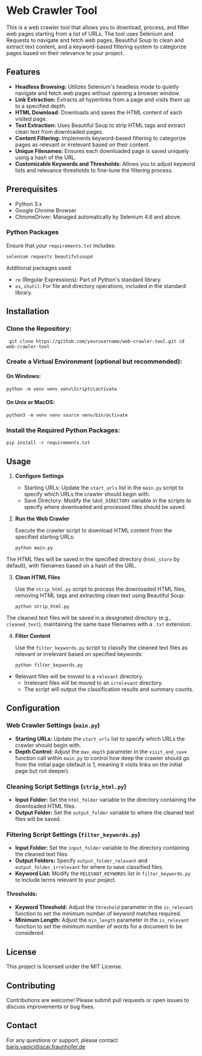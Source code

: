 # Web Crawler Tool

This is a web crawler tool that allows you to download, process, and filter web pages starting from a list of URLs. The tool uses Selenium and Requests to navigate and fetch web pages, Beautiful Soup to clean and extract text content, and a keyword-based filtering system to categorize pages based on their relevance to your project.

## Features

- **Headless Browsing:** Utilizes Selenium's headless mode to quietly navigate and fetch web pages without opening a browser window.
- **Link Extraction:** Extracts all hyperlinks from a page and visits them up to a specified depth.
- **HTML Download:** Downloads and saves the HTML content of each visited page.
- **Text Extraction:** Uses Beautiful Soup to strip HTML tags and extract clean text from downloaded pages.
- **Content Filtering:** Implements keyword-based filtering to categorize pages as relevant or irrelevant based on their content.
- **Unique Filenames:** Ensures each downloaded page is saved uniquely using a hash of the URL.
- **Customizable Keywords and Thresholds:** Allows you to adjust keyword lists and relevance thresholds to fine-tune the filtering process.

## Prerequisites

- Python 3.x
- Google Chrome Browser
- ChromeDriver: Managed automatically by Selenium 4.6 and above.

### Python Packages

Ensure that your `requirements.txt` includes:

```
selenium requests beautifulsoup4
```

Additional packages used:

- `re` (Regular Expressions): Part of Python's standard library.
- `os`, `shutil`: For file and directory operations, included in the standard library.

## Installation

### Clone the Repository:
```
 git clone https://github.com/yourusername/web-crawler-tool.git cd web-crawler-tool
```
### Create a Virtual Environment (optional but recommended):

#### On Windows:
```
python -m venv venv venv\Scripts\activate
```
#### On Unix or MacOS:
``` 
python3 -m venv venv source venv/bin/activate
```
### Install the Required Python Packages:
``` 
pip install -r requirements.txt
```
## Usage

1. **Configure Settings**

   - Starting URLs: Update the `start_urls` list in the `main.py` script to specify which URLs the crawler should begin with.
   - Save Directory: Modify the `SAVE_DIRECTORY` variable in the scripts to specify where downloaded and processed files should be saved.

2. **Run the Web Crawler**

   Execute the crawler script to download HTML content from the specified starting URLs:
    ``` 
    python main.py
    ```
The HTML files will be saved in the specified directory (`html_store` by default), with filenames based on a hash of the URL.

3. **Clean HTML Files**

   Use the `strip_html.py` script to process the downloaded HTML files, removing HTML tags and extracting clean text using Beautiful Soup:
    ``` 
    python strip_html.py
    ```
The cleaned text files will be saved in a designated directory (e.g., `cleaned_text`), maintaining the same base filenames with a `.txt` extension.

4. **Filter Content**

   Use the `filter_keywords.py` script to classify the cleaned text files as relevant or irrelevant based on specified keywords:
    ``` 
    python filter_keywords.py
    ```
- Relevant files will be moved to a `relevant` directory.
   - Irrelevant files will be moved to an `irrelevant` directory.
   - The script will output the classification results and summary counts.

## Configuration

### Web Crawler Settings (`main.py`)

- **Starting URLs:** Update the `start_urls` list to specify which URLs the crawler should begin with.
- **Depth Control:** Adjust the `max_depth` parameter in the `visit_and_save` function call within `main.py` to control how deep the crawler should go from the initial page (default is 1, meaning it visits links on the initial page but not deeper).

### Cleaning Script Settings (`strip_html.py`)

- **Input Folder:** Set the `html_folder` variable to the directory containing the downloaded HTML files.
- **Output Folder:** Set the `output_folder` variable to where the cleaned text files will be saved.

### Filtering Script Settings (`filter_keywords.py`)

- **Input Folder:** Set the `input_folder` variable to the directory containing the cleaned text files.
- **Output Folders:** Specify `output_folder_relevant` and `output_folder_irrelevant` for where to save classified files.
- **Keyword List:** Modify the `RELEVANT_KEYWORDS` list in `filter_keywords.py` to include terms relevant to your project.

#### Thresholds:

- **Keyword Threshold:** Adjust the `threshold` parameter in the `is_relevant` function to set the minimum number of keyword matches required.
- **Minimum Length:** Adjust the `min_length` parameter in the `is_relevant` function to set the minimum number of words for a document to be considered.


## License

This project is licensed under the MIT License.

## Contributing

Contributions are welcome! Please submit pull requests or open issues to discuss improvements or bug fixes.

## Contact

For any questions or support, please contact
 <baris.yapici@scai.fraunhofer.de>